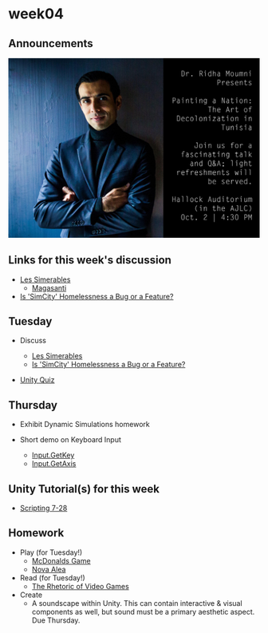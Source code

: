 # week04

## Announcements

![Painting a Nation event invite](moumni.jpg)

## Links for this week's discussion

+ [Les Simerables](https://www.jacobinmag.com/2014/10/les-simerables/)
	+ [Magasanti](https://www.youtube.com/watch?v=NTJQTc-TqpU)
+ [Is 'SimCity' Homelessness a Bug or a Feature?](https://motherboard.vice.com/en_us/article/qkvnvm/is-simcity-homelessness-a-bug-or-a-feature)

## Tuesday

+ Discuss
	+ [Les Simerables](https://www.jacobinmag.com/2014/10/les-simerables/)
	+ [Is 'SimCity' Homelessness a Bug or a Feature?](https://motherboard.vice.com/en_us/article/qkvnvm/is-simcity-homelessness-a-bug-or-a-feature)

+ [Unity Quiz](quiz.md)

## Thursday

+ Exhibit Dynamic Simulations homework

+ Short demo on Keyboard Input
	+ [Input.GetKey](https://docs.unity3d.com/ScriptReference/Input.GetKey.html)
	+ [Input.GetAxis](https://docs.unity3d.com/ScriptReference/Input.GetAxis.html)

## Unity Tutorial(s) for this week
+ [Scripting 7-28](https://unity3d.com/learn/tutorials/s/scripting)

## Homework

+ Play (for Tuesday!)
	+ [McDonalds Game](http://www.mcvideogame.com/downloads-eng.html)
	+ [Nova Alea](http://molleindustria.org/nova-alea/)
+ Read (for Tuesday!)
	+ [The Rhetoric of Video Games](http://www.cogsci.rpi.edu/public_html/ruiz/EGDFall2013/readings/RhetoricVideoGames_Bogost.pdf)
+ Create
	+ A soundscape within Unity. This can contain interactive & visual components as well, but sound must be a primary aesthetic aspect. Due Thursday.
